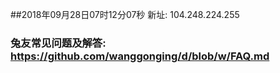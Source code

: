 ##2018年09月28日07时12分07秒 新址: 104.248.224.255
### 兔友常见问题及解答: https://github.com/wanggonging/d/blob/w/FAQ.md
